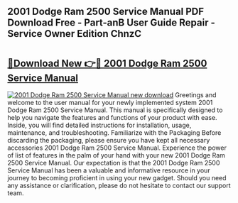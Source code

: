 ## 2001 Dodge Ram 2500 Service Manual PDF Download Free - Part-anB User Guide Repair - Service Owner Edition ChnzC

# <h2><a href="http://bc37464.oget.top/?id=2001+Dodge+Ram+2500+Service+Manual">🔗Download New 👉🔴 2001 Dodge Ram 2500 Service Manual</a></h2>

[![2001 Dodge Ram 2500 Service Manual new download](https://i.imgur.com/5g1atiW.png)](http://bc37464.oget.top/?id=2001+Dodge+Ram+2500+Service+Manual)
Greetings and welcome to the user manual for your newly implemented system 2001 Dodge Ram 2500 Service Manual. This manual is specifically designed to help you navigate the features and functions of your product with ease. Inside, you will find detailed instructions for installation, usage, maintenance, and troubleshooting. Familiarize with the Packaging Before discarding the packaging, please ensure you have kept all necessary accessories 2001 Dodge Ram 2500 Service Manual. Experience the power of list of features in the palm of your hand with your new 2001 Dodge Ram 2500 Service Manual. Our expectation is that the 2001 Dodge Ram 2500 Service Manual has been a valuable and informative resource in your journey to becoming proficient in using your new gadget. Should you need any assistance or clarification, please do not hesitate to contact our support team.
